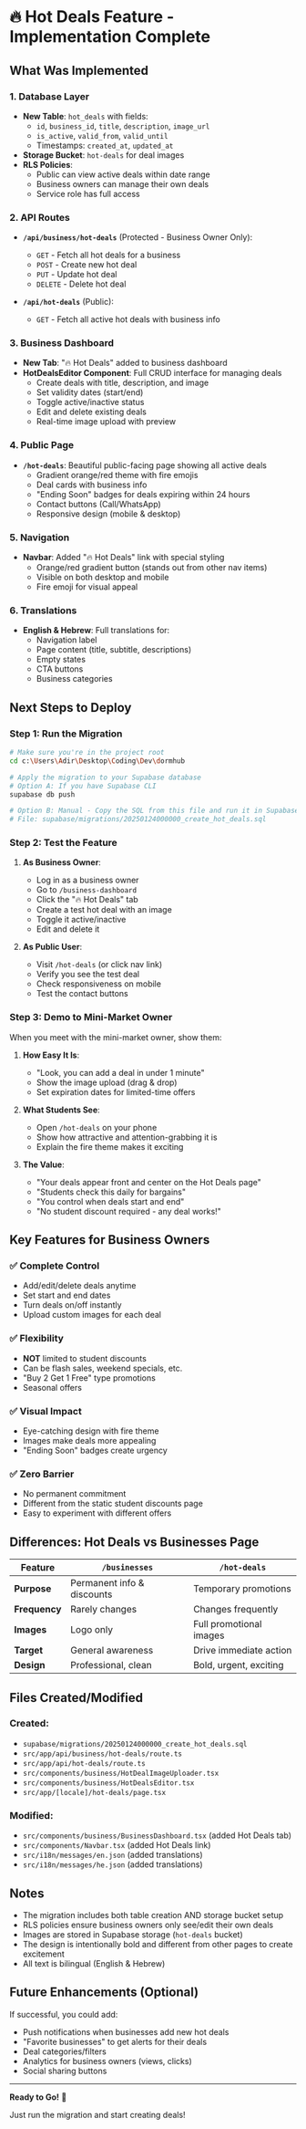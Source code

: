 # 🔥 Hot Deals Feature - Implementation Complete

## What Was Implemented

### 1. Database Layer
- **New Table**: `hot_deals` with fields:
  - `id`, `business_id`, `title`, `description`, `image_url`
  - `is_active`, `valid_from`, `valid_until`
  - Timestamps: `created_at`, `updated_at`
- **Storage Bucket**: `hot-deals` for deal images
- **RLS Policies**: 
  - Public can view active deals within date range
  - Business owners can manage their own deals
  - Service role has full access

### 2. API Routes
- **`/api/business/hot-deals`** (Protected - Business Owner Only):
  - `GET` - Fetch all hot deals for a business
  - `POST` - Create new hot deal
  - `PUT` - Update hot deal
  - `DELETE` - Delete hot deal
  
- **`/api/hot-deals`** (Public):
  - `GET` - Fetch all active hot deals with business info

### 3. Business Dashboard
- **New Tab**: "🔥 Hot Deals" added to business dashboard
- **HotDealsEditor Component**: Full CRUD interface for managing deals
  - Create deals with title, description, and image
  - Set validity dates (start/end)
  - Toggle active/inactive status
  - Edit and delete existing deals
  - Real-time image upload with preview

### 4. Public Page
- **`/hot-deals`**: Beautiful public-facing page showing all active deals
  - Gradient orange/red theme with fire emojis
  - Deal cards with business info
  - "Ending Soon" badges for deals expiring within 24 hours
  - Contact buttons (Call/WhatsApp)
  - Responsive design (mobile & desktop)

### 5. Navigation
- **Navbar**: Added "🔥 Hot Deals" link with special styling
  - Orange/red gradient button (stands out from other nav items)
  - Visible on both desktop and mobile
  - Fire emoji for visual appeal

### 6. Translations
- **English & Hebrew**: Full translations for:
  - Navigation label
  - Page content (title, subtitle, descriptions)
  - Empty states
  - CTA buttons
  - Business categories

## Next Steps to Deploy

### Step 1: Run the Migration
```bash
# Make sure you're in the project root
cd c:\Users\Adir\Desktop\Coding\Dev\dormhub

# Apply the migration to your Supabase database
# Option A: If you have Supabase CLI
supabase db push

# Option B: Manual - Copy the SQL from this file and run it in Supabase SQL Editor
# File: supabase/migrations/20250124000000_create_hot_deals.sql
```

### Step 2: Test the Feature
1. **As Business Owner**:
   - Log in as a business owner
   - Go to `/business-dashboard`
   - Click the "🔥 Hot Deals" tab
   - Create a test hot deal with an image
   - Toggle it active/inactive
   - Edit and delete it

2. **As Public User**:
   - Visit `/hot-deals` (or click nav link)
   - Verify you see the test deal
   - Check responsiveness on mobile
   - Test the contact buttons

### Step 3: Demo to Mini-Market Owner
When you meet with the mini-market owner, show them:
1. **How Easy It Is**: 
   - "Look, you can add a deal in under 1 minute"
   - Show the image upload (drag & drop)
   - Set expiration dates for limited-time offers

2. **What Students See**:
   - Open `/hot-deals` on your phone
   - Show how attractive and attention-grabbing it is
   - Explain the fire theme makes it exciting

3. **The Value**:
   - "Your deals appear front and center on the Hot Deals page"
   - "Students check this daily for bargains"
   - "You control when deals start and end"
   - "No student discount required - any deal works!"

## Key Features for Business Owners

### ✅ Complete Control
- Add/edit/delete deals anytime
- Set start and end dates
- Turn deals on/off instantly
- Upload custom images for each deal

### ✅ Flexibility
- **NOT** limited to student discounts
- Can be flash sales, weekend specials, etc.
- "Buy 2 Get 1 Free" type promotions
- Seasonal offers

### ✅ Visual Impact
- Eye-catching design with fire theme
- Images make deals more appealing
- "Ending Soon" badges create urgency

### ✅ Zero Barrier
- No permanent commitment
- Different from the static student discounts page
- Easy to experiment with different offers

## Differences: Hot Deals vs Businesses Page

| Feature | `/businesses` | `/hot-deals` |
|---------|---------------|--------------|
| **Purpose** | Permanent info & discounts | Temporary promotions |
| **Frequency** | Rarely changes | Changes frequently |
| **Images** | Logo only | Full promotional images |
| **Target** | General awareness | Drive immediate action |
| **Design** | Professional, clean | Bold, urgent, exciting |

## Files Created/Modified

### Created:
- `supabase/migrations/20250124000000_create_hot_deals.sql`
- `src/app/api/business/hot-deals/route.ts`
- `src/app/api/hot-deals/route.ts`
- `src/components/business/HotDealImageUploader.tsx`
- `src/components/business/HotDealsEditor.tsx`
- `src/app/[locale]/hot-deals/page.tsx`

### Modified:
- `src/components/business/BusinessDashboard.tsx` (added Hot Deals tab)
- `src/components/Navbar.tsx` (added Hot Deals link)
- `src/i18n/messages/en.json` (added translations)
- `src/i18n/messages/he.json` (added translations)

## Notes

- The migration includes both table creation AND storage bucket setup
- RLS policies ensure business owners only see/edit their own deals
- Images are stored in Supabase storage (`hot-deals` bucket)
- The design is intentionally bold and different from other pages to create excitement
- All text is bilingual (English & Hebrew)

## Future Enhancements (Optional)

If successful, you could add:
- Push notifications when businesses add new hot deals
- "Favorite businesses" to get alerts for their deals
- Deal categories/filters
- Analytics for business owners (views, clicks)
- Social sharing buttons

---

**Ready to Go!** 🚀

Just run the migration and start creating deals!

